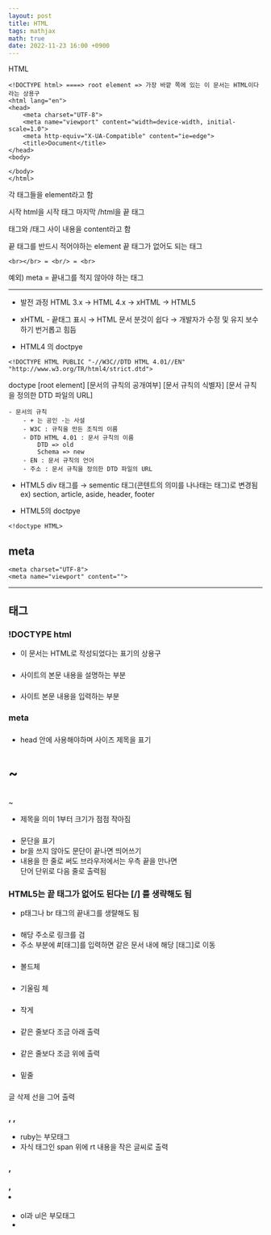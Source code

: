 ```yaml
---
layout: post
title: HTML
tags: mathjax
math: true
date: 2022-11-23 16:00 +0900
---
```

HTML

```
<!DOCTYPE html> ====> root element => 가장 바깥 쪽에 있는 이 문서는 HTML이다 라는 상용구
<html lang="en">
<head>
    <meta charset="UTF-8">
    <meta name="viewport" content="width=device-width, initial-scale=1.0">
    <meta http-equiv="X-UA-Compatible" content="ie=edge">
    <title>Document</title>
</head>
<body>
  
</body>
</html>
```

각 태그들을 element라고 함

시작 html을 시작 태그
마지막 /html을 끝 태그

태그와 /태그 사이 내용을 content라고 함


끝 태그를 반드시 적어야하는 element
끝 태그가 없어도 되는 태그
```
<br></br> = <br/> = <br>
```

예외) meta = 끝내그를 적지 않아야 하는 태그

---
- 발전 과정
HTML 3.x → HTML 4.x → xHTML → HTML5

- xHTML - 끝태그 표시 → HTML 문서 분것이 쉽다 → 개발자가 수정 및 유지 보수하기 번거롭고 힘듬
- HTML4 의 doctpye
```
<!DOCTYPE HTML PUBLIC "-//W3C//DTD HTML 4.01//EN" "http://www.w3.org/TR/html4/strict.dtd">
```
doctype [root element] [문서의 규칙의 공개여부] [문서 규칙의 식별자] [문서 규칙을 정의한 DTD 파일의 URL]

    - 문서의 규칙
        - + 는 공인 -는 사설
        - W3C : 규칙을 만든 조직의 이름
        - DTD HTML 4.01 : 문서 규칙의 이름
            DTD => old
            Schema => new
        - EN : 문서 규칙의 언어
        - 주소 : 문서 규칙을 정의한 DTD 파일의 URL

- HTML5 
div 태그를 → sementic 태그(콘텐트의 의미를 나나태는 태그)로 변경됨
ex) section, article, aside, header, footer

- HTML5의 doctpye
```
<!doctype HTML>
```

## meta

```
<meta charset="UTF-8">
<meta name="viewport" content="">
```

---
## 태그

### !DOCTYPE html

- 이 문서는 HTML로 작성되었다는 표기의 상용구

### <head></head>

- 사이트의 본문 내용을 설명하는 부분

### <body></body>

- 사이트 본문 내용을 입력하는 부분

### meta



### <title></title>

- head 안에 사용해야하며 사이즈 제목을 표기

### <H1>~<H6> </h1>~</h6>

- 제목을 의미 1부터 크기가 점점 작아짐

### <p></p>

- 문단을 표기
- br을 쓰지 않아도 문단이 끝나면 띄어쓰기
- 내용을 한 줄로 써도 브라우저에서는 우측 끝을 만나면<br>
  단어 단위로 다음 줄로 출력됨

### HTML5는 끝 태그가 없어도 된다는 [/] 를 생략해도 됨

- p태그나 br 태그의 끝내그를 생랼해도 됨

### <a href="주소"></a>

- 해당 주소로 링크를 검
- 주소 부분에 #[태그]를 입력하면 같은 문서 내에 해당 [태그]로 이동

### <b></b>

- 볼드체

### <i></i>

- 기울림 체

### <small></small>

- 작게

### <sub></sub>

- 같은 줄보다 조금 아래 출력

### <sup></sup>

- 같은 줄보다 조금 위에 출력

### <ins></ins>

- 밑줄

### <del></del>

글 삭제 선을 그어 출력

### <ruby></ruby>, <span></span>, <rt></rt>

- ruby는 부모태그 
- 자식 태그인 span 위에 rt 내용을 작은 글씨로 출력

### <ol></ol>, <ul></ul>, <li></li>

- ol과 ul은 부모태그
- 



















































